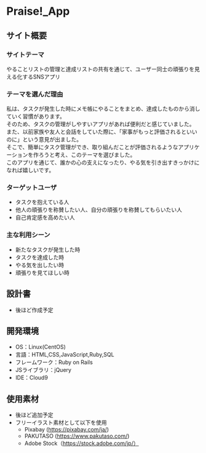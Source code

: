 # Praise!_App

## サイト概要

### サイトテーマ
やることリストの管理と達成リストの共有を通じて、ユーザー同士の頑張りを見える化するSNSアプリ

### テーマを選んだ理由
私は、タスクが発生した時にメモ帳にやることをまとめ、達成したものから消していく習慣があります。<br>
そのため、タスクの管理がしやすいアプリがあれば便利だと感じていました。<br>
また、以前家族や友人と会話をしていた際に、「家事がもっと評価されるといいのに」という意見が出ました。<br>
そこで、簡単にタスク管理ができ、取り組んだことが評価されるようなアプリケーションを作ろうと考え、このテーマを選びました。<br>
このアプリを通じて、誰かの心の支えになったり、やる気を引き出すきっかけになれば嬉しいです。

### ターゲットユーザ
- タスクを抱えている人
- 他人の頑張りを称賛したい人、自分の頑張りを称賛してもらいたい人
- 自己肯定感を高めたい人

### 主な利用シーン
- 新たなタスクが発生した時
- タスクを達成した時
- やる気を出したい時
- 頑張りを見てほしい時

## 設計書
- 後ほど作成予定

## 開発環境
- OS：Linux(CentOS)
- 言語：HTML,CSS,JavaScript,Ruby,SQL
- フレームワーク：Ruby on Rails
- JSライブラリ：jQuery
- IDE：Cloud9

## 使用素材
- 後ほど追加予定
- フリーイラスト素材として以下を使用
  * Pixabay (https://pixabay.com/ja/)
  * PAKUTASO (https://www.pakutaso.com/)
  * Adobe Stock（https://stock.adobe.com/jp/）